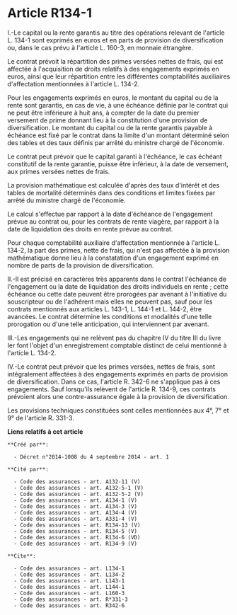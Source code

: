# Article R134-1

I.-Le capital ou la rente garantis au titre des opérations relevant de l'article L. 134-1 sont exprimés en euros et en parts
de provision de diversification ou, dans le cas prévu à l'article L. 160-3, en monnaie étrangère. 

Le contrat prévoit la répartition des primes versées nettes de frais, qui est affectée à l'acquisition de droits relatifs à
des engagements exprimés en euros, ainsi que leur répartition entre les différentes comptabilités auxiliaires d'affectation
mentionnées à l'article L. 134-2. 

Pour les engagements exprimés en euros, le montant du capital ou de la rente sont garantis, en cas de vie, à une échéance
définie par le contrat qui ne peut être inférieure à huit ans, à compter de la date du premier versement de prime donnant
lieu à la constitution d'une provision de diversification. Le montant du capital ou de la rente garantis payable à échéance
est fixé par le contrat dans la limite d'un montant déterminé selon des tables et des taux définis par arrêté du ministre
chargé de l'économie. 

Le contrat peut prévoir que le capital garanti à l'échéance, le cas échéant constitutif de la rente garantie, puisse être
inférieur, à la date de versement, aux primes versées nettes de frais. 

La provision mathématique est calculée d'après des taux d'intérêt et des tables de mortalité déterminés dans des conditions
et limites fixées par arrêté du ministre chargé de l'économie. 

Le calcul s'effectue par rapport à la date d'échéance de l'engagement prévue au contrat ou, pour les contrats de rente
viagère, par rapport à la date de liquidation des droits en rente prévue au contrat. 

Pour chaque comptabilité auxiliaire d'affectation mentionnée à l'article L. 134-2, la part des primes, nette de frais, qui
n'est pas affectée à la provision mathématique donne lieu à la constatation d'un engagement exprimé en nombre de parts de la
provision de diversification. 

II.-Il est précisé en caractères très apparents dans le contrat l'échéance de l'engagement ou la date de liquidation des
droits individuels en rente ; cette échéance ou cette date peuvent être prorogées par avenant à l'initiative du souscripteur
ou de l'adhérent mais elles ne peuvent pas, sauf pour les contrats mentionnés aux articles L. 143-1, L. 144-1 et L. 144-2,
être avancées. Le contrat détermine les conditions et modalités d'une telle prorogation ou d'une telle anticipation, qui
interviennent par avenant. 

III.-Les engagements qui ne relèvent pas du chapitre IV du titre III du livre Ier font l'objet d'un enregistrement comptable
distinct de celui mentionné à l'article L. 134-2. 

IV.-Le contrat peut prévoir que les primes versées, nettes de frais, sont intégralement affectées à des engagements exprimés
en parts de provision de diversification. Dans ce cas, l'article R. 342-6 ne s'applique pas à ces engagements. Sauf
lorsqu'ils relèvent de l'article R. 134-9, ces contrats prévoient alors une contre-assurance égale à la provision de
diversification. 

Les provisions techniques constituées sont celles mentionnées aux 4°, 7° et 9° de l'article R. 331-3.

**Liens relatifs à cet article**

	**Créé par**:

	  - Décret n°2014-1008 du 4 septembre 2014 - art. 1

	**Cité par**:

	  - Code des assurances - art. A132-11 (V)
	  - Code des assurances - art. A132-5-1 (V)
	  - Code des assurances - art. A132-5-2 (V)
	  - Code des assurances - art. A134-1 (V)
	  - Code des assurances - art. A134-3 (V)
	  - Code des assurances - art. A134-4 (V)
	  - Code des assurances - art. A331-4 (V)
	  - Code des assurances - art. R134-13 (V)
	  - Code des assurances - art. R134-5 (V)
	  - Code des assurances - art. R134-6 (VD)
	  - Code des assurances - art. R134-9 (V)

	**Cite**:

	  - Code des assurances - art. L134-1
	  - Code des assurances - art. L134-2
	  - Code des assurances - art. L143-1
	  - Code des assurances - art. L144-1
	  - Code des assurances - art. L160-3
	  - Code des assurances - art. R*331-3
	  - Code des assurances - art. R342-6
